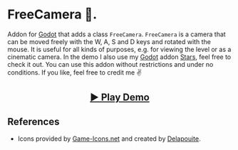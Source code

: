 # FreeCamera 🎥.

Addon for [Godot](https://godotengine.org) that adds a class `FreeCamera`. `FreeCamera` is a camera that can be moved freely with the W, A, S and D keys and rotated with the mouse. It is useful for all kinds of purposes, e.g. for viewing the level or as a cinematic camera. In the demo I also use my [Godot](https://godotengine.org) addon [Stars](https://github.com/divin/Stars), feel free to check it out. You can use this addon without restrictions and under no conditions. If you like, feel free to credit me ✌️

<h2 align = "center">
  <a href = "https://divin.work/stars-demo/">▶️ Play Demo</a>
</h2>

## References

* Icons provided by [Game-Icons.net](https://game-icons.net/) and created by [Delapouite](https://delapouite.com/).
